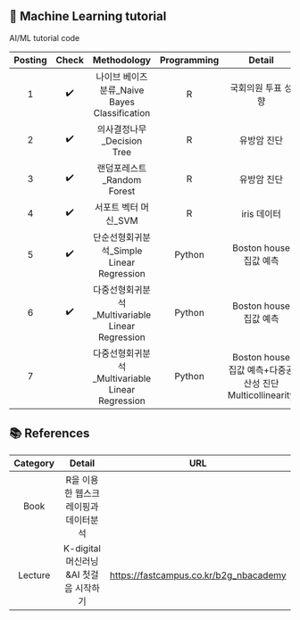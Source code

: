 ##  📂 Machine Learning tutorial
AI/ML tutorial code

| Posting | Check | Methodology | Programming | Detail |
| :------: |:---: | :------------: | :--: | :------------------: | 
| 1 | ✔️ | 나이브 베이즈 분류_Naive Bayes Classification  | R | 국회의원 투표 성향 |
| 2 | ✔️ | 의사결정나무_Decision Tree | R | 유방암 진단 |
| 3 | ✔️ | 랜덤포레스트_Random Forest | R | 유방암 진단 |
| 4 | ✔️ | 서포트 벡터 머신_SVM | R | iris 데이터 |
| 5 | ✔️ | 단순선형회귀분석_Simple Linear Regression | Python | Boston house 집값 예측 |
| 6 | ✔️ | 다중선형회귀분석_Multivariable Linear Regression | Python | Boston house 집값 예측 |
| 7 |  | 다중선형회귀분석_Multivariable Linear Regression | Python | Boston house 집값 예측+다중공산성 진단 Multicollinearity |

## 📚 References
| Category | Detail | URL |
| :------: | :------------: | :--: | 
| Book | R을 이용한 웹스크레이핑과 데이터분석 |  |
| Lecture  | K-digital 머신러닝&AI 첫걸음 시작하기| https://fastcampus.co.kr/b2g_nbacademy |
